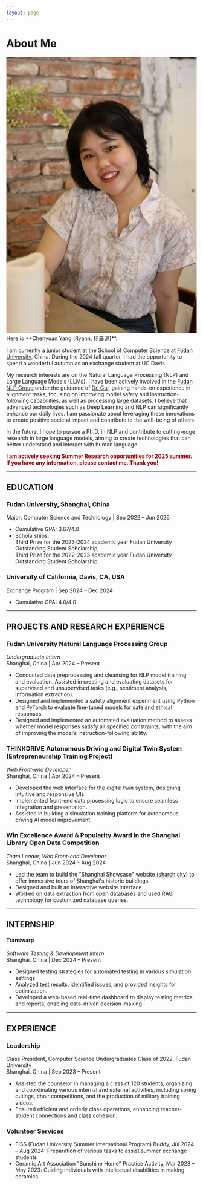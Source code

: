 ```yaml
---
layout: page
---
```


# About Me

<img src="images/ycy.jpg" alt="Personal Image" class="floatpic"/>
<br>
Here is **Chenyuan Yang (Ryann, 杨晨源)**.<br>

I am currently a junior student at the School of Computer Science at [Fudan University](https://www.fudan.edu.cn/en/), China. During the 2024 fall quarter, I had the opportunity to spend a wonderful autumn as an exchange student at UC Davis.

My research interests are on the Natural Language Processing (NLP) and Large Language Models (LLMs). I have been actively involved in the [Fudan NLP Group](https://nlp.fudan.edu.cn/nlpen/main.htm) under the guidance of [Dr. Gui](https://guitaowufeng.github.io/), gaining hands-on experience in alignment tasks, focusing on improving model safety and instruction-following capabilities, as well as processing large datasets. I believe that advanced technologies such as Deep Learning and NLP can significantly enhance our daily lives. I am passionate about leveraging these innovations to create positive societal impact and contribute to the well-being of others.

In the future, I hope to pursue a Ph.D. in NLP and contribute to cutting-edge research in large language models, aiming to create technologies that can better understand and interact with human language.

**<font color="#990000">I am actively seeking Summer Research opportunities for 2025 summer. If you have any information, please contact me. Thank you!</font>**

---

## EDUCATION

### Fudan University, Shanghai, China  
Major: Computer Science and Technology | Sep 2022 – Jun 2026  
- Cumulative GPA: 3.67/4.0  
- Scholarships: <br>
  Third Prize for the 2023-2024 academic year Fudan University Outstanding Student Scholarship, <br>
  Third Prize for the 2022-2023 academic year Fudan University Outstanding Student Scholarship  


### University of California, Davis, CA, USA  
Exchange Program | Sep 2024 – Dec 2024  
- Cumulative GPA: 4.0/4.0  

---

## PROJECTS AND RESEARCH EXPERIENCE

### Fudan University Natural Language Processing Group  
*Undergraduate Intern*  
Shanghai, China | Apr 2024 – Present  
- Conducted data preprocessing and cleansing for NLP model training and evaluation. Assisted in creating and evaluating datasets for supervised and unsupervised tasks (e.g., sentiment analysis, information extraction).  
- Designed and implemented a safety alignment experiment using Python and PyTorch to evaluate fine-tuned models for safe and ethical responses.  
- Designed and implemented an automated evaluation method to assess whether model responses satisfy all specified constraints, with the aim of improving the model’s instruction-following ability.  


### THINKDRIVE Autonomous Driving and Digital Twin System (Entrepreneurship Training Project)  
*Web Front-end Developer*  
Shanghai, China | Apr 2024 – Present  
- Developed the web interface for the digital twin system, designing intuitive and responsive UIs.  
- Implemented front-end data processing logic to ensure seamless integration and presentation.  
- Assisted in building a simulation training platform for autonomous driving AI model improvement.  


### Win Excellence Award & Popularity Award in the Shanghai Library Open Data Competition  
*Team Leader, Web Front-end Developer*  
Shanghai, China | Jun 2024 – Aug 2024  
- Led the team to build the "Shanghai Showcase" website ([sharch.city](https://www.sharch.city)) to offer immersive tours of Shanghai's historic buildings.  
- Designed and built an interactive website interface.  
- Worked on data extraction from open databases and used RAG technology for customized database queries.  

---

## INTERNSHIP  

#### Transwarp

*Software Testing & Development Intern*  
Shanghai, China | Dec 2024 – Present  
- Designed testing strategies for automated testing in various simulation settings.  
- Analyzed test results, identified issues, and provided insights for optimization.  
- Developed a web-based real-time dashboard to display testing metrics and reports, enabling data-driven decision-making.  

---

## EXPERIENCE

### Leadership

Class President, Computer Science Undergraduates Class of 2022, Fudan University  
Shanghai, China | Sep 2023 – Present  
- Assisted the counselor in managing a class of 120 students, organizing and coordinating various internal and external activities, including spring outings, choir competitions, and the production of military training videos.  
- Ensured efficient and orderly class operations, enhancing teacher-student connections and class cohesion.

### Volunteer Services

- FISS (Fudan University Summer International Program) Buddy, Jul 2024 – Aug 2024: Preparation of various tasks to assist summer exchange students  
- Ceramic Art Association "Sunshine Home" Practice Activity, Mar 2023 – May 2023: Guiding individuals with intellectual disabilities in making ceramics  
